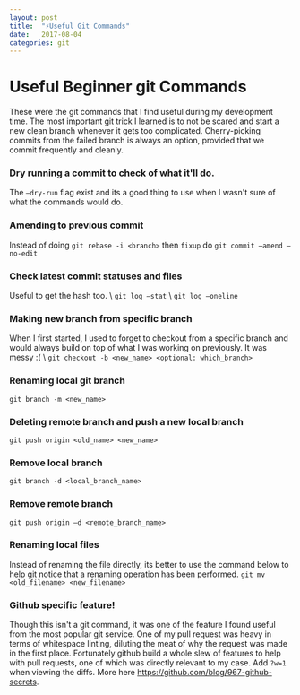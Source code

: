 ```yaml
---
layout: post
title:  "⚡️Useful Git Commands"
date:   2017-08-04
categories: git
---
```

# Useful Beginner git Commands
These were the git commands that I find useful during my development time. The most important git trick I learned is to not be scared and start a new clean branch whenever it gets too complicated. Cherry-picking commits from the failed branch is always an option, provided that we commit frequently and cleanly.

### Dry running a commit to check of what it'll do.
The `—dry-run` flag exist and its a good thing to use when I wasn't sure of what the commands would do.

### Amending to previous commit
Instead of doing `git rebase -i <branch>` then `fixup` do `git commit —amend —no-edit`

### Check latest commit statuses and files
Useful to get the hash too. \\
`git log —stat` \\
`git log —oneline`

### Making new branch from specific branch
When I first started, I used to forget to checkout from a specific branch and would always build on top of what I was working on previously. It was messy :( \\
`git checkout -b <new_name> <optional: which_branch>`

### Renaming local git branch
`git branch -m <new_name>`

### Deleting remote branch and push a new local branch
`git push origin <old_name> <new_name>`

### Remove local branch
`git branch -d <local_branch_name>`

### Remove remote branch
`git push origin —d <remote_branch_name>`

### Renaming local files
Instead of renaming the file directly, its better to use the command below to help git notice that a renaming operation has been performed.
`git mv <old_filename> <new_filename>`

### Github specific feature!
Though this isn't a git command, it was one of the feature I found useful from the most popular git service. One of my pull request was heavy in terms of whitespace linting, diluting the meat of why the request was made in the first place. Fortunately github build a whole slew of features to help with pull requests, one of which was directly relevant to my case. Add `?w=1` when viewing the diffs. More here https://github.com/blog/967-github-secrets.

<!-- Renaming files/folders with git
https://blog.filippo.io/git-fixup-amending-an-older-commit/
http://fle.github.io/git-tip-keep-your-branch-clean-with-fixup-and-autosquash.html -->

<!-- <script src="https://gist.github.com/aulb/9beeef67ae03fb574f39fa37a40a1928.js"></script> -->
